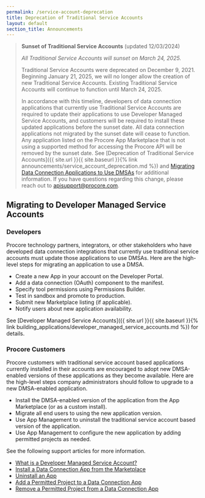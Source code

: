 ```yaml
---
permalink: /service-account-deprecation
title: Deprecation of Traditional Service Accounts
layout: default
section_title: Announcements
---
```


>**Sunset of Traditional Service Accounts** (updated 12/03/2024)
>
>*All Traditional Service Accounts will sunset on March 24, 2025.*
>
>Traditional Service Accounts were deprecated on December 9, 2021.
>Beginning January 21, 2025, we will no longer allow the creation of new Traditional Service Accounts.
>Existing Traditional Service Accounts will continue to function until March 24, 2025.
>
>In accordance with this timeline, developers of data connection applications that currently use Traditional Service Accounts are required to update their applications to use Developer Managed Service Accounts, and customers will be required to install these updated applications before the sunset date.
>All data connection applications not migrated by the sunset date will cease to function.
>Any application listed on the Procore App Marketplace that is not using a supported method for accessing the Procore API will be removed by the sunset date.
>See [Deprecation of Traditional Service Accounts]({{ site.url }}{{ site.baseurl }}{% link announcements/service_account_deprecation.md %}) and [Migrating Data Connection Applications to Use DMSAs](https://support.procore.com/products/online/user-guide/company-level/admin/tutorials/migrating-to-dmsa) for additional information.
>If you have questions regarding this change, please reach out to [apisupport@procore.com](mailto:apisupport@procore.com).

## Migrating to Developer Managed Service Accounts

### Developers

Procore technology partners, integrators, or other stakeholders who have developed data connection integrations that currently use traditional service accounts must update those applications to use DMSAs.
Here are the high-level steps for migrating an application to use a DMSA.

- Create a new App in your account on the Developer Portal.
- Add a data connection (OAuth) component to the manifest.
- Specify tool permissions using Permissions Builder.
- Test in sandbox and promote to production.
- Submit new Marketplace listing (if applicable).
- Notify users about new application availability.

See [Developer Managed Service Accounts]({{ site.url }}{{ site.baseurl }}{% link building_applications/developer_managed_service_accounts.md %}) for details.

### Procore Customers

Procore customers with traditional service account based applications currently installed in their accounts are encouraged to adopt new DMSA-enabled versions of these applications as they become available.
Here are the high-level steps company administrators should follow to upgrade to a new DMSA-enabled application.

- Install the DMSA-enabled version of the application from the App Marketplace (or as a custom install).
- Migrate all end users to using the new application version.
- Use App Management to uninstall the traditional service account based version of the application.
- Use App Management to configure the new application by adding permitted projects as needed.

See the following support articles for more information.

- [What is a Developer Managed Service Account?](https://support.procore.com/faq/what-is-developer-managed-service-account)
- [Install a Data Connection App from the Marketplace](https://support.procore.com/products/online/user-guide/company-level/admin/tutorials/Install-data-connection-app)
- [Uninstall an App](https://support.procore.com/products/online/user-guide/company-level/admin/tutorials/uninstall-app)
- [Add a Permitted Project to a Data Connection App](https://support.procore.com/products/online/user-guide/company-level/admin/tutorials/add-permitted-project)
- [Remove a Permitted Project from a Data Connection App](https://support.procore.com/products/online/user-guide/company-level/admin/tutorials/remove-permitted-project)
